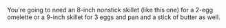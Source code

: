 You're going to need an 8-inch nonstick skillet (like this one) for a 2-egg omelette or a 9-inch skillet for 3 eggs and pan and a stick of butter as well.